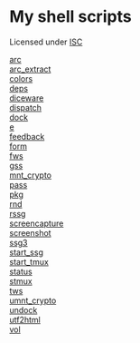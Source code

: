 # My shell scripts

Licensed under [ISC](https://en.m.wikipedia.org/wiki/ISC_license)

[arc](/bin/arc)<br>
[arc_extract](/bin/arc_extract)<br>
[colors](/bin/colors)<br>
[deps](/bin/deps)<br>
[diceware](/bin/diceware)<br>
[dispatch](/bin/dispatch)<br>
[dock](/bin/dock)<br>
[e](/bin/e)<br>
[feedback](/bin/feedback)<br>
[form](/bin/form)<br>
[fws](/bin/fws)<br>
[gss](/bin/gss)<br>
[mnt_crypto](/bin/mnt_crypto)<br>
[pass](/bin/pass)<br>
[pkg](/bin/pkg)<br>
[rnd](/bin/rnd)<br>
[rssg](/bin/rssg)<br>
[screencapture](/bin/screencapture)<br>
[screenshot](/bin/screenshot)<br>
[ssg3](/bin/ssg3)<br>
[start_ssg](/bin/start_ssg)<br>
[start_tmux](/bin/start_tmux)<br>
[status](/bin/status)<br>
[stmux](/bin/stmux)<br>
[tws](/bin/tws)<br>
[umnt_crypto](/bin/umnt_crypto)<br>
[undock](/bin/undock)<br>
[utf2html](/bin/utf2html)<br>
[vol](/bin/vol)<br>
